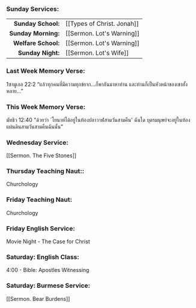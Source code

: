 ### Sunday Services:
| | |
| --:|:-- |
| **Sunday School:**  | [[Types of Christ. Jonah]]
| **Sunday Morning:** | [[Sermon. Lot's Warning]]
| **Welfare School:** | [[Sermon. Lot's Warning]]
| **Sunday Night:**   | [[Sermon. Lot's Wife]]
### Last Week Memory Verse:
1ซามูเอล 22:2 “แล้วทุกคนที่มีความทุกข์ยาก...ก็พากันมาหาท่าน และท่านก็เป็นหัวหน้าของเขาทั้งหลาย...”
### This Week Memory Verse:
มัทธิว 12:40 "ด้วยว่า `โยนาห์ได้อยู่ในท้องปลาวาฬสามวันสามคืน' ฉันใด บุตรมนุษย์จะอยู่ในท้องแผ่นดินสามวันสามคืนฉันนั้น"
### Wednesday Service:
[[Sermon. The Five Stones]]
### Thursday Teaching Naut::
Churchology
### Friday Teaching Naut:
Churchology
### Friday English Service:
Movie Night - The Case for Christ
### Saturday: English Class:
4:00 - Bible: Apostles Witnessing
### Saturday: Burmese Service:
[[Sermon. Bear Burdens]]